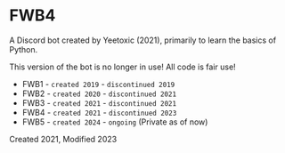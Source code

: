 # FWB4
A Discord bot created by Yeetoxic (2021), primarily to learn the basics of Python.

This version of the bot is no longer in use! All code is fair use!

* FWB1 - `created 2019` - `discontinued 2019`
* FWB2 - `created 2020` - `discontinued 2021`
* FWB3 - `created 2021` - `discontinued 2021`
* FWB4 - `created 2021` - `discontinued 2023`
* FWB5 - `created 2024` - `ongoing` (Private as of now)

Created 2021, Modified 2023
